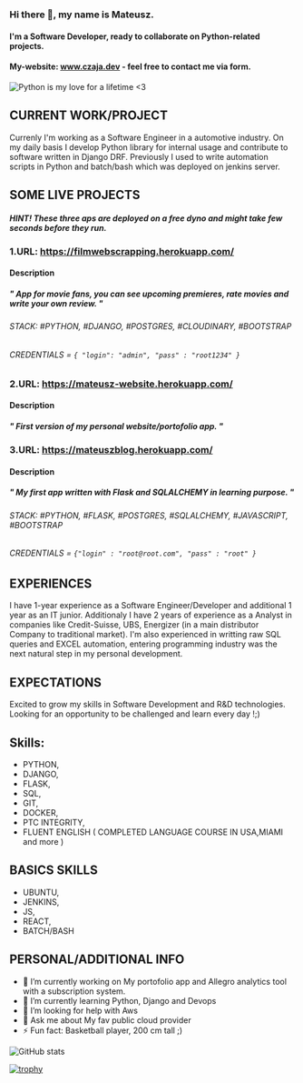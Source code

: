 ### Hi there 👋,  my name is Mateusz.
#### I'm a Software Developer, ready to collaborate on Python-related projects.
#### My-website: www.czaja.dev - feel free to contact me via form.
![Python is my love for a lifetime <3](https://i.ibb.co/GQFKs58/Blue-Modern-Corporate-Computer-and-Technology-Linkedin-Banner-5.png)


## CURRENT WORK/PROJECT
Currenly I'm working as a Software Engineer in a automotive industry. On my daily basis I develop Python library for internal usage and contribute to software written in Django DRF. Previously I used to write automation scripts in Python and batch/bash which was deployed on jenkins server.


## SOME LIVE PROJECTS
##### HINT! These three aps are deployed on a free dyno and might take few seconds before they run.

### 1.URL: https://filmwebscrapping.herokuapp.com/

#### Description
##### " App for movie fans, you can see upcoming premieres, rate movies and write your own review. "
###### STACK: #PYTHON, #DJANGO, #POSTGRES, #CLOUDINARY, #BOOTSTRAP
###### CREDENTIALS = ``` { "login": "admin", "pass" : "root1234" } ```

### 2.URL: https://mateusz-website.herokuapp.com/

#### Description
##### " First version of my personal website/portofolio app. "

### 3.URL: https://mateuszblog.herokuapp.com/

#### Description
##### " My first app written with Flask and SQLALCHEMY in learning purpose. "
###### STACK: #PYTHON, #FLASK, #POSTGRES, #SQLALCHEMY, #JAVASCRIPT, #BOOTSTRAP
###### CREDENTIALS = `{"login" : "root@root.com", "pass" : "root" }`


## EXPERIENCES
I have 1-year experience as a Software Engineer/Developer and additional 1 year as an IT junior. Additionaly I have 2 years of experience as a Analyst in companies like Credit-Suisse, UBS, Energizer (in a main distributor Company to traditional market). I'm also experienced in writting raw SQL queries and EXCEL automation, entering programming industry was the next natural step in my personal development.


## EXPECTATIONS
Excited to grow my skills in Software Development and R&D technologies.
Looking for an opportunity to be challenged and learn every day !;)


## Skills: 
- PYTHON, 
- DJANGO,
- FLASK, 
- SQL, 
- GIT,
- DOCKER,
- PTC INTEGRITY,
- FLUENT ENGLISH ( COMPLETED LANGUAGE COURSE IN USA,MIAMI and more )

## BASICS SKILLS
- UBUNTU, 
- JENKINS,
- JS, 
- REACT, 
- BATCH/BASH

## PERSONAL/ADDITIONAL INFO
- 🔭 I’m currently working on My portofolio app and Allegro analytics tool with a subscription system.
- 🌱 I’m currently learning Python, Django and Devops 
- 🤔 I’m looking for help with Aws 
- 💬 Ask me about My fav public cloud provider
- ⚡ Fun fact: Basketball player, 200 cm tall ;)  


![GitHub stats](https://github-readme-stats.vercel.app/api?username=mateuszone&show_icons=true)  

[![trophy](https://github-profile-trophy.vercel.app/?username=mateuszone)](https://github.com/ryo-ma/github-profile-trophy)



